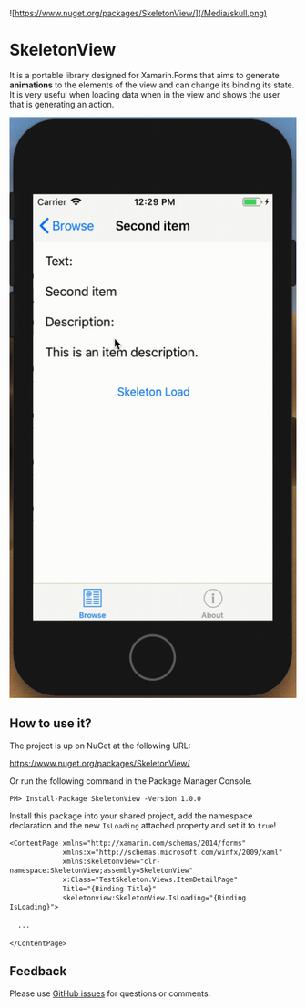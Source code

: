 ![https://www.nuget.org/packages/SkeletonView/](/Media/skull.png)

# SkeletonView
It is a portable library designed for Xamarin.Forms that aims to generate **animations** to the elements of the view and can change its binding its state.  It is very useful when loading data when in the view and shows the user that is generating an action.

![](/Media/video.gif)

## How to use it?

The project is up on NuGet at the following URL:

https://www.nuget.org/packages/SkeletonView/

Or run the following command in the Package Manager Console.

    PM> Install-Package SkeletonView -Version 1.0.0

Install this package into your shared project, add the namespace declaration and the new `IsLoading` attached property and set it to `true`!

```
<ContentPage xmlns="http://xamarin.com/schemas/2014/forms"
             xmlns:x="http://schemas.microsoft.com/winfx/2009/xaml"
             xmlns:skeletonview="clr-namespace:SkeletonView;assembly=SkeletonView"
             x:Class="TestSkeleton.Views.ItemDetailPage" 
             Title="{Binding Title}"
             skeletonview:SkeletonView.IsLoading="{Binding IsLoading}">
             
  ...
             
</ContentPage>
```

## Feedback

Please use [GitHub issues](https://github.com/roswer13/SkeletonView/issues) for questions or comments.

